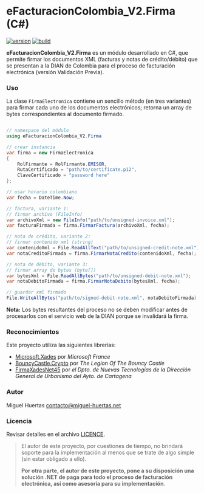 # eFacturacionColombia_V2.Firma (C#)

[![version](https://img.shields.io/badge/version-2.0-blue.svg)](#) [![build](https://img.shields.io/badge/build-passing-brightgreen.svg)](#)



**eFacturacionColombia_V2.Firma** es un módulo desarrollado en C#, que permite firmar los documentos XML (facturas y notas de crédito/débito) que se presentan a la DIAN de Colombia para el proceso de facturación electrónica (versión Validación Previa).



### Uso

La clase `FirmaElectronica` contiene un sencillo método (en tres variantes) para firmar cada uno de los documentos electrónicos; retorna un array de bytes correspondientes al documento firmado.

```csharp

// namespace del módulo
using eFacturacionColombia_V2.Firma

// crear instancia
var firma = new FirmaElectronica
{
	RolFirmante = RolFirmante.EMISOR,
	RutaCertificado = "path/to/certificate.p12",
	ClaveCertificado = "password here"
};

// usar horario colombiano
var fecha = DateTime.Now;

// factura, variante 1:
// firmar archivo (FileInfo)
var archivoXml = new FileInfo("path/to/unsigned-invoice.xml");
var facturaFirmada = firma.FirmarFactura(archivoXml, fecha);

// nota de crédito, variante 2:
// firmar contenido xml (string)
var contenidoXml = File.ReadAllText("path/to/unsigned-credit-note.xml");
var notaCreditoFirmada = firma.FirmarNotaCredito(contenidoXml, fecha);

// nota de débito, variante 3:
// firmar array de bytes (byte[])
var bytesXml = File.ReadAllBytes("path/to/unsigned-debit-note.xml");
var notaDebitoFirmada = firma.FirmarNotaDebito(bytesXml, fecha);

// guardar xml firmado
File.WriteAllBytes("path/to/signed-debit-note.xml", notaDebitoFirmada);

```

**Nota:** Los bytes resultantes del proceso no se deben modificar antes de procesarlos con el servicio web de la DIAN porque se invalidará la firma.



### Reconocimientos

Este proyecto utiliza las siguientes librerías:

- [Microsoft.Xades](#reconocimientos) por *Microsoft France*
- [BouncyCastle.Crypto](https://www.bouncycastle.org/csharp/) por *The Legion Of The Bouncy Castle*
- [FirmaXadesNet45](https://github.com/ctt-gob-es/FirmaXadesNet45) por *el Dpto. de Nuevas Tecnologías de la Dirección General de Urbanismo del Ayto. de Cartagena*



### Autor

Miguel Huertas <contacto@miguel-huertas.net>



### Licencia

Revisar detalles en el archivo [LICENCE](LICENCE).





> El autor de este proyecto, por cuestiones de tiempo, no brindará soporte para la implementación al menos que se trate de algo simple (sin estar obligado a ello).
>
> **Por otra parte, el autor de este proyecto, pone a su disposición una solución .NET de paga para todo el proceso de facturación electrónica, así como asesoría para su implementación**.